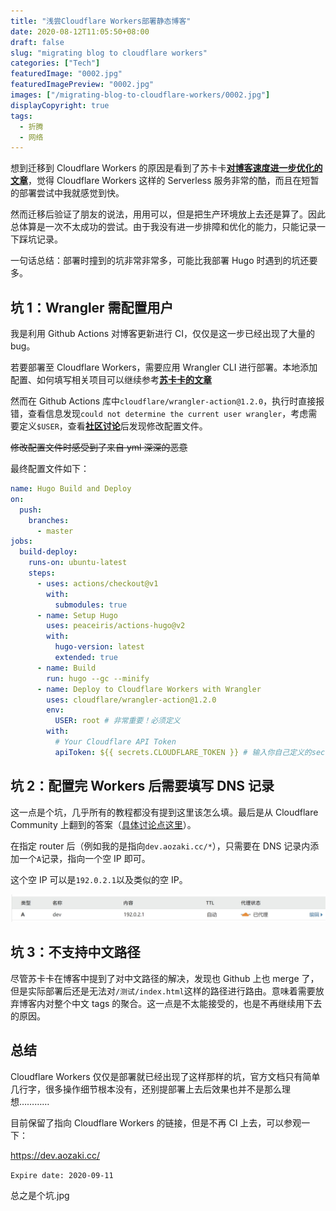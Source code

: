 ```yaml
---
title: "浅尝Cloudflare Workers部署静态博客"
date: 2020-08-12T11:05:50+08:00
draft: false
slug: "migrating blog to cloudflare workers"
categories: ["Tech"]
featuredImage: "0002.jpg"
featuredImagePreview: "0002.jpg"
images: ["/migrating-blog-to-cloudflare-workers/0002.jpg"]
displayCopyright: true
tags:
  - 折腾
  - 网络
---
```


想到迁移到 Cloudflare Workers 的原因是看到了苏卡卡[**对博客速度进一步优化的文章**](https://blog.skk.moe/post/deploy-blog-to-cf-workers-site/)，觉得 Cloudflare Workers 这样的 Serverless 服务非常的酷，而且在短暂的部署尝试中我就感觉到快。

然而迁移后验证了朋友的说法，用用可以，但是把生产环境放上去还是算了。因此总体算是一次不太成功的尝试。由于我没有进一步排障和优化的能力，只能记录一下踩坑记录。

一句话总结：部署时撞到的坑非常非常多，可能比我部署 Hugo 时遇到的坑还要多。

## 坑 1：Wrangler 需配置用户

我是利用 Github Actions 对博客更新进行 CI，仅仅是这一步已经出现了大量的 bug。

若要部署至 Cloudflare Workers，需要应用 Wrangler CLI 进行部署。本地添加配置、如何填写相关项目可以继续参考[**苏卡卡的文章**](https://blog.skk.moe/post/deploy-blog-to-cf-workers-site/)

然而在 Github Actions 库中`cloudflare/wrangler-action@1.2.0`，执行时直接报错，查看信息发现`could not determine the current user wrangler`，考虑需要定义`$USER`，查看[**社区讨论**](https://github.com/cloudflare/wrangler-action/issues/12)后发现修改配置文件。

~~修改配置文件时感受到了来自 yml 深深的恶意~~

最终配置文件如下：

```yml
name: Hugo Build and Deploy
on:
  push:
    branches:
      - master
jobs:
  build-deploy:
    runs-on: ubuntu-latest
    steps:
      - uses: actions/checkout@v1
        with:
          submodules: true
      - name: Setup Hugo
        uses: peaceiris/actions-hugo@v2
        with:
          hugo-version: latest
          extended: true
      - name: Build
        run: hugo --gc --minify
      - name: Deploy to Cloudflare Workers with Wrangler
        uses: cloudflare/wrangler-action@1.2.0
        env:
          USER: root # 非常重要！必须定义
        with:
          # Your Cloudflare API Token
          apiToken: ${{ secrets.CLOUDFLARE_TOKEN }} # 输入你自己定义的secret名称
```

## 坑 2：配置完 Workers 后需要填写 DNS 记录

这一点是个坑，几乎所有的教程都没有提到这里该怎么填。最后是从 Cloudflare Community 上翻到的答案（[具体讨论点这里](https://community.cloudflare.com/t/setup-workers-on-personal-domain/88012/7)）。

在指定 router 后（例如我的是指向`dev.aozaki.cc/*`），只需要在 DNS 记录内添加一个`A`记录，指向一个空 IP 即可。

这个空 IP 可以是`192.0.2.1`以及类似的空 IP。

![0001](0001.jpg "其实就这么简单，但是连官方文档都没写，大部分教程也没写")

## 坑 3：不支持中文路径

尽管苏卡卡在博客中提到了对中文路径的解决，发现也 Github 上也 merge 了，但是实际部署后还是无法对`/测试/index.html`这样的路径进行路由。意味着需要放弃博客内对整个中文 tags 的聚合。这一点是不太能接受的，也是不再继续用下去的原因。

## 总结

Cloudflare Workers 仅仅是部署就已经出现了这样那样的坑，官方文档只有简单几行字，很多操作细节根本没有，还别提部署上去后效果也并不是那么理想…………

目前保留了指向 Cloudflare Workers 的链接，但是不再 CI 上去，可以参观一下：

https://dev.aozaki.cc/

`Expire date: 2020-09-11`

总之是个坑.jpg
